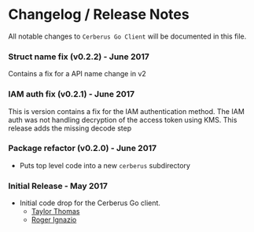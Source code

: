 # Changelog / Release Notes

All notable changes to `Cerberus Go Client` will be documented in this file. 

### Struct name fix (v0.2.2) - June 2017
Contains a fix for a API name change in v2

### IAM auth fix (v0.2.1) - June 2017
This is version contains a fix for the IAM authentication method. The IAM auth
was not handling decryption of the access token using KMS. This release adds
the missing decode step

### Package refactor (v0.2.0) - June 2017

- Puts top level code into a new `cerberus` subdirectory

### Initial Release - May 2017

- Initial code drop for the Cerberus Go client.
  - [Taylor Thomas](https://github.com/thomastaylor312)
  - [Roger Ignazio](https://github.com/rji)
